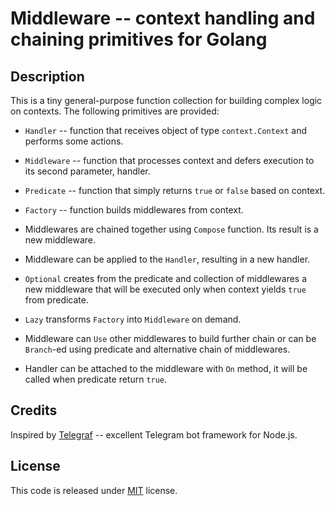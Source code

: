 # Middleware -- context handling and chaining primitives for Golang

## Description

This is a tiny general-purpose function collection for building complex logic
on contexts. The following primitives are provided:

* `Handler` -- function that receives object of type `context.Context` and performs some actions.

* `Middleware` -- function that processes context and defers execution to its second parameter, handler.

* `Predicate` -- function that simply returns `true` or `false` based on context.

* `Factory` -- function builds middlewares from context.

* Middlewares are chained together using `Compose` function. Its result is a new middleware.

* Middleware  can be applied to the `Handler`, resulting in a new handler.

* `Optional` creates from the predicate and collection of middlewares a new middleware that will be executed only when context yields `true` from predicate.

* `Lazy` transforms `Factory` into `Middleware` on demand.

* Middleware can `Use` other middlewares to build further chain or can be `Branch`-ed using predicate and alternative chain of middlewares.

* Handler can be attached to the middleware with `On` method, it will be called when predicate return `true`.

## Credits

Inspired by [Telegraf](https://github.com/telegraf/telegraf) -- excellent Telegram bot framework for Node.js.

## License

This code is released under
[MIT](https://github.com/andviro/middleware/blob/master/LICENSE) license.
